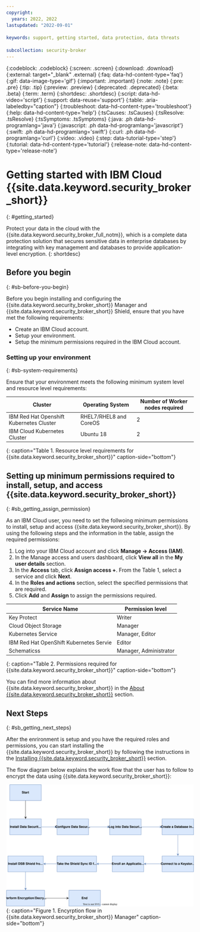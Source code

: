 ```yaml
---
copyright:
  years: 2022, 2022
lastupdated: "2022-09-01"

keywords: support, getting started, data protection, data threats

subcollection: security-broker
---
```


{:codeblock: .codeblock}
{:screen: .screen}
{:download: .download}
{:external: target="_blank" .external}
{:faq: data-hd-content-type='faq'}
{:gif: data-image-type='gif'}
{:important: .important}
{:note: .note}
{:pre: .pre}
{:tip: .tip}
{:preview: .preview}
{:deprecated: .deprecated}
{:beta: .beta}
{:term: .term}
{:shortdesc: .shortdesc}
{:script: data-hd-video='script'}
{:support: data-reuse='support'}
{:table: .aria-labeledby="caption"}
{:troubleshoot: data-hd-content-type='troubleshoot'}
{:help: data-hd-content-type='help'}
{:tsCauses: .tsCauses}
{:tsResolve: .tsResolve}
{:tsSymptoms: .tsSymptoms}
{:java: .ph data-hd-programlang='java'}
{:javascript: .ph data-hd-programlang='javascript'}
{:swift: .ph data-hd-programlang='swift'}
{:curl: .ph data-hd-programlang='curl'}
{:video: .video}
{:step: data-tutorial-type='step'}
{:tutorial: data-hd-content-type='tutorial'}
{:release-note: data-hd-content-type='release-note'}


# Getting started with IBM Cloud {{site.data.keyword.security_broker_short}}
{: #getting_started}

Protect your data in the cloud with the {{site.data.keyword.security_broker_full_notm}}, which is a complete data protection solution that secures sensitive data in enterprise databases by integrating
with key management and databases to provide application-level encryption.
{: shortdesc}

## Before you begin
{: #sb-before-you-begin}

Before you begin installing and configuring the {{site.data.keyword.security_broker_short}} Manager and {{site.data.keyword.security_broker_short}} Shield, ensure that you have met the following requirements:

- Create an IBM Cloud account.
- Setup your environment.
- Setup the minimum permissions required in the IBM Cloud account.

### Setting up your environment
{: #sb-system-requirements}

Ensure that your environment meets the following minimum system level and resource level requirements:

| Cluster                                  | Operating System       | Number of Worker nodes required |
|------------------------------------------|------------------------|---------------------------------|
| IBM Red Hat Openshift Kubernetes Cluster | RHEL7/RHEL8 and CoreOS | 2                               |
| IBM Cloud Kubernetes Cluster             | Ubuntu 18              | 2                               |
{: caption="Table 1. Resource level requirements for {{site.data.keyword.security_broker_short}}" caption-side="bottom"}  

## Setting up minimum permissions required to install, setup, and  access {{site.data.keyword.security_broker_short}} ##
{: #sb_getting_assign_permission}

As an IBM Cloud user, you need to set the follwoing minimum permissions to install, setup and access {{site.data.keyword.security_broker_short}}. 
By using the following steps and the information in the table, assign the required permissions:
1. Log into your IBM Cloud account and click **Manage -> Access (IAM)**.
2. In the Manage access and users dashboard, click **View all** in the **My user details** section.
3. In the **Access** tab, click **Assign access +**. From the Table 1, select a service and click **Next**.
4. In the **Roles and actions** section, select the specified permissions that are required.
5. Click **Add** and **Assign** to assign the permissions required.

| Service Name                            | Permission level       |
|-----------------------------------------|------------------------|
| Key Protect                             | Writer                 |
| Cloud Object Storage                    | Manager                |
| Kubernetes Service                      | Manager, Editor        |
| IBM Red Hat OpenShift Kubernetes Servie | Editor                 |
| Schematicss                              | Manager, Administrator | 
{: caption="Table 2. Permissions required for {{site.data.keyword.security_broker_short}}" caption-side="bottom"}

You can find more information about {{site.data.keyword.security_broker_short}} in the [About {{site.data.keyword.security_broker_short}}](/docs/security-broker?topic=security-broker-sb_about) section.

## Next Steps
{: #sb_getting_next_steps}

After the enrironment is setup and you have the required roles and permissions, you can start installing the {{site.data.keyword.security_broker_short}} by following the instructions in the [Installing {{site.data.keyword.security_broker_short}}](/docs/security-broker?topic=security-broker-sb_install_catalog) section.

The flow diagram below explains the work flow that the user has to follow to encrypt the data using {{site.data.keyword.security_broker_short}}:

![Encryption flow in {{site.data.keyword.security_broker_short}}](images/sb_userflow.svg){: caption="Figure 1. Encyrption flow in {{site.data.keyword.security_broker_short}} Manager" caption-side="bottom"}
